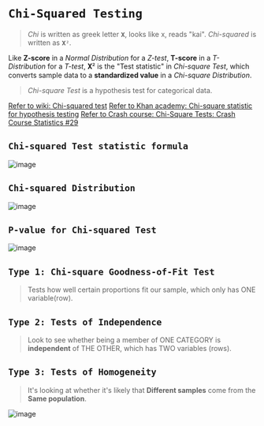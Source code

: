 # `Chi-Squared Testing`
> _Chi_ is written as greek letter `𝐗`, looks like x, reads "kai".
_Chi-squared_ is written as `𝐗²`.

Like **Z-score** in a _Normal Distribution_ for a _Z-test_, 
**T-score** in a _T-Distribution_ for a _T-test_, 
𝐗² is the "Test statistic" in _Chi-square Test_, which converts sample data to a **standardized value** in a _Chi-square Distribution_.

> _Chi-square Test_ is a hypothesis test for categorical data.


[Refer to wiki: Chi-squared test](https://www.wikiwand.com/en/Chi-squared_test)
[Refer to Khan academy: Chi-square statistic for hypothesis testing](https://www.khanacademy.org/math/ap-statistics/chi-square-tests/modal/v/chi-square-statistic)
[Refer to Crash course: Chi-Square Tests: Crash Course Statistics #29](https://www.youtube.com/watch?v=7_cs1YlZoug)


## `Chi-squared Test statistic formula`
![image](https://user-images.githubusercontent.com/14041622/45584105-a5f16780-b900-11e8-96ec-b1d2ed551f8b.png)




## `Chi-squared Distribution`

![image](https://user-images.githubusercontent.com/14041622/45568192-8b7ea600-b88e-11e8-8e5d-1cbb97e1280f.png)



## `P-value for Chi-squared Test`
![image](https://user-images.githubusercontent.com/14041622/45566259-afd78400-b888-11e8-950f-3af7dede9107.png)



## `Type 1: Chi-square Goodness-of-Fit Test`
> Tests how well certain proportions fit our sample, which only has ONE variable(row).

## `Type 2: Tests of Independence`
> Look to see whether being a member of ONE CATEGORY is **independent** of THE OTHER, which has TWO variables (rows).

## `Type 3: Tests of Homogeneity`
> It's looking at whether it's likely that **Different samples** come from the **Same population**.




![image](https://user-images.githubusercontent.com/14041622/45568732-fb416080-b88f-11e8-90d1-5737cfa0892d.png)
